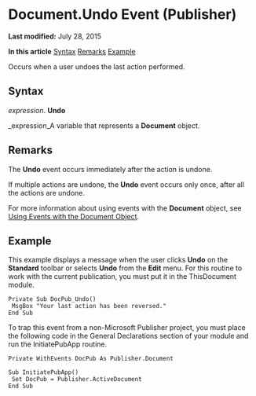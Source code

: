 
# Document.Undo Event (Publisher)

 **Last modified:** July 28, 2015

 **In this article**
 [Syntax](#sectionSection0)
 [Remarks](#sectionSection1)
 [Example](#sectionSection2)


Occurs when a user undoes the last action performed.


## Syntax
<a name="sectionSection0"> </a>

 _expression_. **Undo**

 _expression_A variable that represents a  **Document** object.


## Remarks
<a name="sectionSection1"> </a>

The  **Undo** event occurs immediately after the action is undone.

If multiple actions are undone, the  **Undo** event occurs only once, after all the actions are undone.

For more information about using events with the  **Document** object, see [Using Events with the Document Object](0f5cfe67-bfa1-0ec7-11c9-c4c1337ebe50.md).


## Example
<a name="sectionSection2"> </a>

This example displays a message when the user clicks  **Undo** on the **Standard** toolbar or selects **Undo** from the **Edit** menu. For this routine to work with the current publication, you must put it in the ThisDocument module.


```
Private Sub DocPub_Undo() 
 MsgBox "Your last action has been reversed." 
End Sub
```

To trap this event from a non-Microsoft Publisher project, you must place the following code in the General Declarations section of your module and run the InitiatePubApp routine.




```
Private WithEvents DocPub As Publisher.Document 
 
Sub InitiatePubApp() 
 Set DocPub = Publisher.ActiveDocument 
End Sub
```

